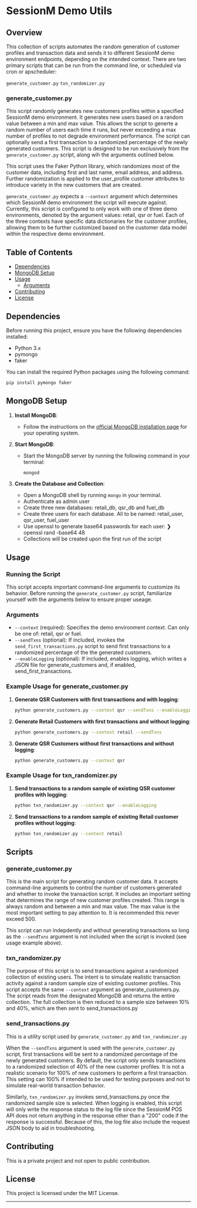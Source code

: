 # SessionM Demo Utils

## Overview

This collection of scripts automates the random generation of customer profiles and transaction data and sends it to different SessionM demo environment endpoints, depending on the intended context. There are two primary scripts that can be run from the command line, or scheduled via cron or apscheduler:

`generate_customer.py`
`txn_randomizer.py`

### generate_customer.py
This script randomly generates new customers profiles within a specified SessionM demo environment. It generates new users based on a random value between a min and max value. This allows the script to generte a random number of users each time it runs, but never exceeding a max number of profiles to not degrade environment performance. The script can optionally send a first transaction to a randomized percentage of the newly generated customers. This script is designed to be run exclusively from the `generate_customer.py` script, along wih the arguments outlined below.

This script uses the Faker Python library, which randomizes most of the customer data, including first and last name, email address, and address. Further randomization is applied to the user_profile customer attributes to introduce variety in the new customers that are created.

`generate_customer.py` expects a `--context` argument which determines which SessionM demo environment the script will execute against. Currently, this script is configured to only work with one of three demo environments, denoted by the argument values: retail, qsr or fuel. Each of the three contexts have specific data dictionaries for the customer profiles, allowing them to be further customized based on the customer data model within the respective demo environment.

## Table of Contents

- [Dependencies](#dependencies)
- [MongoDB Setup](#mongodb-setup)
- [Usage](#usage)
  - [Arguments](#arguments)
- [Contributing](#contributing)
- [License](#license)

## Dependencies

Before running this project, ensure you have the following dependencies installed:

- Python 3.x
- pymongo
- faker

You can install the required Python packages using the following command:

```sh
pip install pymongo faker
```

## MongoDB Setup

1. **Install MongoDB**:
   - Follow the instructions on the [official MongoDB installation page](https://docs.mongodb.com/manual/installation/) for your operating system.

2. **Start MongoDB**:
   - Start the MongoDB server by running the following command in your terminal:

     ```sh
     mongod
     ```

3. **Create the Database and Collection**:
   - Open a MongoDB shell by running `mongo` in your terminal.
   - Authenticate as admin user
   - Create three new databases: retail_db, qsr_db and fuel_db
   - Create three users for each database. All to be named: retail_user, qsr_user, fuel_user
   - Use openssl to generate base64 passwords for each user: ❯ openssl rand -base64 48
   - Collections will be created upon the first run of the script

## Usage

### Running the Script

This script accepts important command-line arguments to customize its behavior. Before running the `generate_customer.py` script, familiarize yourself with the arguments below to ensure proper useage.

### Arguments

- `--context` (required): Specifies the demo environment context. Can only be one of: retail, qsr or fuel.
- `--sendTxns` (optional): If included, invokes the `send_first_transactions.py` script to send first transactions to a randomized percentage of the the generated customers.
- `--enableLogging` (optional): If included, enables logging, which writes a JSON file for generate_customers and, if enabled, send_first_transactions.

### Example Usage for generate_customer.py

1. **Generate QSR Customers with first transactions and with logging**:

   ```sh
   python generate_customers.py --context qsr --sendTxns --enableLogging
   ```

2. **Generate Retail Customers with first transactions and without logging**:

   ```sh
   python generate_customers.py --context retail --sendTxns
   ```

3. **Generate QSR Customers without first transactions and without logging**:

   ```sh
   python generate_customers.py --context qsr
   ```

### Example Usage for txn_randomizer.py

1. **Send transactions to a random sample of existing QSR customer profiles with logging**:

   ```sh
   python txn_randomizer.py --context qsr --enableLogging
   ```

2. **Send transactions to a random sample of existing Retail customer profiles without logging**:

   ```sh
   python txn_randomizer.py --context retail
   ```

## Scripts

### generate_customer.py

This is the main script for generating random customer data. It accepts command-line arguments to control the number of customers generated and whether to invoke the transaction script. It includes an important setting that determines the range of new customer profiles created. This range is always random and between a min and max value. The max value is the most important setting to pay attention to. It is recommended this never exceed 500.

This script can run indepdently and without generating transactions so long as the `--sendTxns` argument is not included when the script is invoked (see usage example above).

### txn_randomizer.py
The purpose of this script is to send transactions against a randomized collection of existing users. The intent is to simulate realistic transaction activity against a random sample size of existing customer profiles. This script accepts the same `--context` argument as generate_customers.py. The script reads from the designated MongoDB and returns the entire collection. The full collection is then reduced to a sample size between 10% and 40%, which are then sent to send_transactions.py

### send_transactions.py
This is a utility script used by `generate_customer.py` and `txn_randomizer.py`

When the `--sendTxns` argument is used with the `generate_customer.py` script, first transactions will be sent to a randomized percentage of the newly generated customers. By default, the script only sends transactions to a randomized selection of 40% of the new customer profiles. It is not a realistic scenario for 100% of new customers to perform a first transaction. This setting can 100% if intended to be used for testing purposes and not to simulate real-world transaction behavior.

Similarly, `txn_randomizer.py` invokes send_transactions.py once the randomized sample size is selected. When logging is enabled, this script will only write the response status to the log file since the SessionM POS API does not return anything in the response other than a "200" code if the response is successful. Because of this, the log file also include the request JSON body to aid in troubleshooting.

## Contributing

This is a private project and not open to public contribution.

## License

This project is licensed under the MIT License.

---